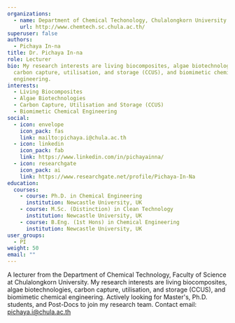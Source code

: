 ```yaml
---
organizations:
  - name: Department of Chemical Techonology, Chulalongkorn University
    url: http://www.chemtech.sc.chula.ac.th/
superuser: false
authors:
  - Pichaya In-na
title: Dr. Pichaya In-na
role: Lecturer
bio: My research interests are living biocomposites, algae biotechnologies,
  carbon capture, utilisation, and storage (CCUS), and biomimetic chemical
  engineering.
interests:
  - Living Biocomposites
  - Algae Biotechnologies
  - Carbon Capture, Utilisation and Storage (CCUS)
  - Biomimetic Chemical Engineering
social:
  - icon: envelope
    icon_pack: fas
    link: mailto:pichaya.i@chula.ac.th
  - icon: linkedin
    icon_pack: fab
    link: https://www.linkedin.com/in/pichayainna/
  - icon: researchgate
    icon_pack: ai
    link: https://www.researchgate.net/profile/Pichaya-In-Na
education:
  courses:
    - course: Ph.D. in Chemical Engineering
      institution: Newcastle University, UK
    - course: M.Sc. (Distinction) in Clean Technology
      institution: Newcastle University, UK
    - course: B.Eng. (1st Hons) in Chemical Engineering
      institution: Newcastle University, UK
user_groups:
  - PI
weight: 50
email: ""
---
```


A lecturer from the Department of Chemical Technology, Faculty of Science at Chulalongkorn University. My research interests are living biocomposites, algae biotechnologies, carbon capture, utilisation, and storage (CCUS), and biomimetic chemical engineering. Actively looking for Master's, Ph.D. students, and Post-Docs to join my research team. Contact email: pichaya.i@chula.ac.th

